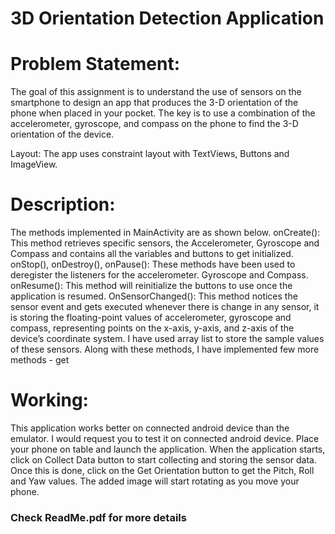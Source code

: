 # 3D Orientation Detection Application

# Problem Statement: 
The goal of this assignment is to understand the use of sensors on the smartphone to design an app that produces the 3-D orientation of the phone when placed in your pocket. The key is to use a combination of the accelerometer, gyroscope, and compass on the phone to find the 3-D orientation of the device. 

Layout: The app uses constraint layout with TextViews, Buttons and ImageView.

# Description:
The methods implemented in MainActivity are as shown below.
onCreate(): This method retrieves specific sensors, the Accelerometer, Gyroscope and Compass and contains all the variables and buttons to get initialized.
onStop(), onDestroy(), onPause(): These methods have been used to deregister the listeners for the accelerometer. Gyroscope and Compass.
onResume(): This method will reinitialize the buttons to use once the application is resumed.
OnSensorChanged(): This method notices the sensor event and gets executed whenever there is change in any sensor, it is storing the floating-point values of accelerometer, gyroscope and compass, representing points on the x-axis, y-axis, and z-axis of the device’s coordinate system. I have used array list to store the sample values of these sensors. 
Along with these methods, I have implemented few more methods - get

# Working:
This application works better on connected android device than the emulator. I would request you to test it on connected android device.
Place your phone on table and launch the application. When the application starts, click on Collect Data button to start collecting and storing the sensor data. Once this is done, click on the Get Orientation button to get the Pitch, Roll and Yaw values. The added image will start rotating as you move your phone.  

### Check ReadMe.pdf for more details

